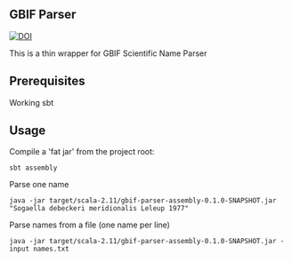 GBIF Parser
-----------

[![DOI](https://zenodo.org/badge/19435/dimus/gbifparser.svg)](https://zenodo.org/badge/latestdoi/19435/dimus/gbifparser)

This is a thin wrapper for GBIF Scientific Name Parser

Prerequisites
-------------

Working sbt

Usage
-----

Compile a 'fat jar' from the project root:

```
sbt assembly
```

Parse one name

```
java -jar target/scala-2.11/gbif-parser-assembly-0.1.0-SNAPSHOT.jar "Sogaella debeckeri meridionalis Leleup 1977"
```

Parse names from a file (one name per line)

```
java -jar target/scala-2.11/gbif-parser-assembly-0.1.0-SNAPSHOT.jar -input names.txt
```


